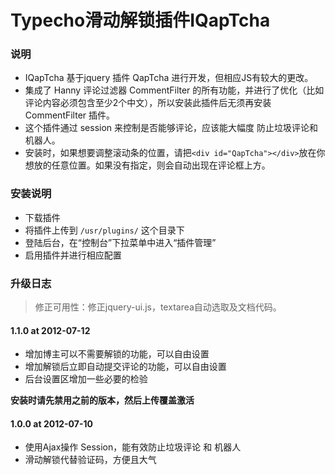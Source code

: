 Typecho滑动解锁插件IQapTcha
========

### 说明
- IQapTcha 基于jquery 插件 QapTcha 进行开发，但相应JS有较大的更改。
- 集成了 Hanny 评论过滤器 CommentFilter 的所有功能，并进行了优化（比如评论内容必须包含至少2个中文），所以安装此插件后无须再安装 CommentFilter 插件。
- 这个插件通过 session 来控制是否能够评论，应该能大幅度 防止垃圾评论和机器人。
- 安装时，如果想要调整滚动条的位置，请把`<div id="QapTcha"></div>`放在你想放的任意位置。如果没有指定，则会自动出现在评论框上方。

### 安装说明
- 下载插件
- 将插件上传到 `/usr/plugins/` 这个目录下
- 登陆后台，在“控制台”下拉菜单中进入“插件管理”
- 启用插件并进行相应配置

### 升级日志

 > 修正可用性：修正jquery-ui.js，textarea自动选取及文档代码。

#### 1.1.0 at 2012-07-12
- 增加博主可以不需要解锁的功能，可以自由设置
- 增加解锁后立即自动提交评论的功能，可以自由设置
- 后台设置区增加一些必要的检验

**安装时请先禁用之前的版本，然后上传覆盖激活**

#### 1.0.0 at 2012-07-10
- 使用Ajax操作 Session，能有效防止垃圾评论 和 机器人
- 滑动解锁代替验证码，方便且大气
